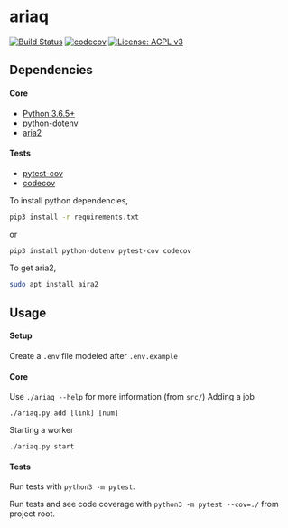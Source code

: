 # ariaq
[![Build Status](https://travis-ci.org/CBSkarmory/ariaq.png)](https://travis-ci.org/CBSkarmory/ariaq)
[![codecov](https://codecov.io/gh/CBSkarmory/ariaq/branch/master/graph/badge.svg)](https://codecov.io/gh/CBSkarmory/ariaq)
[![License: AGPL v3](https://img.shields.io/badge/License-AGPL%20v3-blue.svg)](https://www.gnu.org/licenses/agpl-3.0)

Dependencies
------------

#### Core
- [Python 3.6.5+](https://www.python.org/downloads/)
- [python-dotenv](https://github.com/theskumar/python-dotenv)
- [aria2](https://github.com/aria2/aria2)
#### Tests
- [pytest-cov](https://pypi.org/project/pytest-cov/)
- [codecov](https://pypi.org/project/codecov/)

To install python dependencies,
``` bash
pip3 install -r requirements.txt
```

or 

``` bash
pip3 install python-dotenv pytest-cov codecov
``` 

To get aria2,
``` bash
sudo apt install aira2
```

Usage
-----
#### Setup
Create a `.env` file modeled after `.env.example`

#### Core

Use `./ariaq --help` for more information (from `src/`)
Adding a job
```
./ariaq.py add [link] [num]
```
Starting a worker
```
./ariaq.py start
```


#### Tests

Run tests with `python3 -m pytest`.

Run tests and see code coverage with 
`python3 -m pytest --cov=./` 
from project root.
